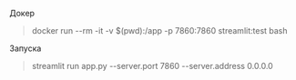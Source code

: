 Докер

> docker run --rm -it -v $(pwd):/app -p 7860:7860 streamlit:test bash

Запуска
> streamlit run app.py --server.port 7860 --server.address 0.0.0.0